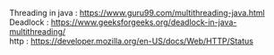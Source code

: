 Threading in java : <https://www.guru99.com/multithreading-java.html> <br />
Deadlock : <https://www.geeksforgeeks.org/deadlock-in-java-multithreading/> <br />
http : <https://developer.mozilla.org/en-US/docs/Web/HTTP/Status> <br />

